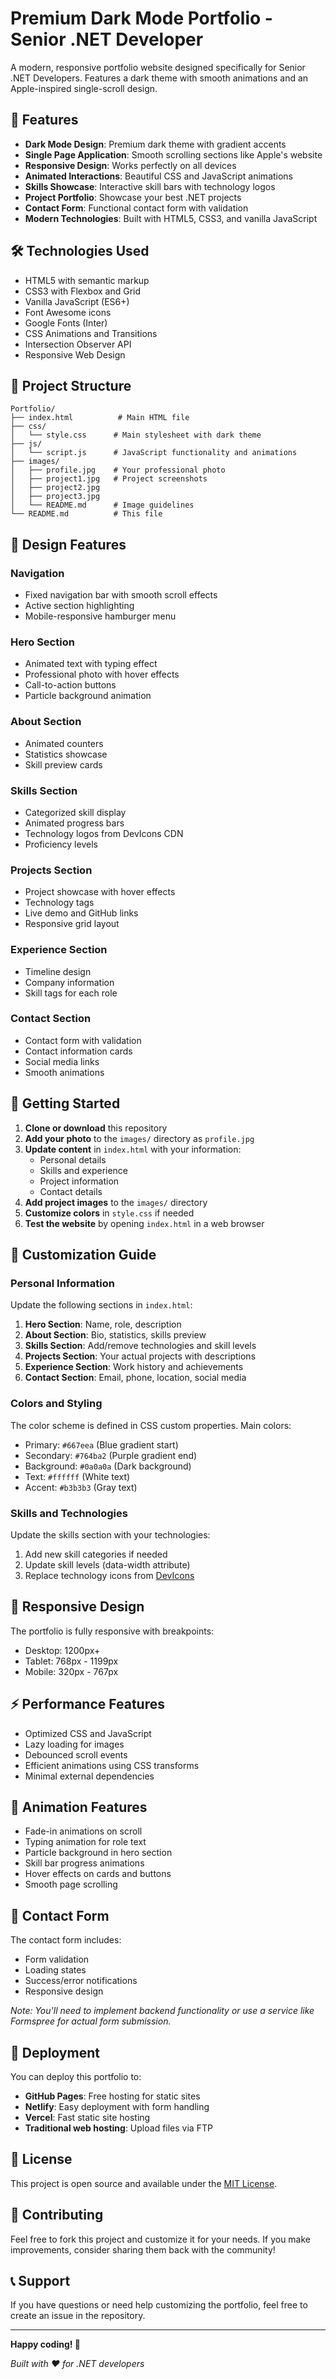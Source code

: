 # Premium Dark Mode Portfolio - Senior .NET Developer

A modern, responsive portfolio website designed specifically for Senior .NET Developers. Features a dark theme with smooth animations and an Apple-inspired single-scroll design.

## 🚀 Features

- **Dark Mode Design**: Premium dark theme with gradient accents
- **Single Page Application**: Smooth scrolling sections like Apple's website
- **Responsive Design**: Works perfectly on all devices
- **Animated Interactions**: Beautiful CSS and JavaScript animations
- **Skills Showcase**: Interactive skill bars with technology logos
- **Project Portfolio**: Showcase your best .NET projects
- **Contact Form**: Functional contact form with validation
- **Modern Technologies**: Built with HTML5, CSS3, and vanilla JavaScript

## 🛠️ Technologies Used

- HTML5 with semantic markup
- CSS3 with Flexbox and Grid
- Vanilla JavaScript (ES6+)
- Font Awesome icons
- Google Fonts (Inter)
- CSS Animations and Transitions
- Intersection Observer API
- Responsive Web Design

## 📁 Project Structure

```
Portfolio/
├── index.html          # Main HTML file
├── css/
│   └── style.css      # Main stylesheet with dark theme
├── js/
│   └── script.js      # JavaScript functionality and animations
├── images/
│   ├── profile.jpg    # Your professional photo
│   ├── project1.jpg   # Project screenshots
│   ├── project2.jpg
│   ├── project3.jpg
│   └── README.md      # Image guidelines
└── README.md          # This file
```

## 🎨 Design Features

### Navigation
- Fixed navigation bar with smooth scroll effects
- Active section highlighting
- Mobile-responsive hamburger menu

### Hero Section
- Animated text with typing effect
- Professional photo with hover effects
- Call-to-action buttons
- Particle background animation

### About Section
- Animated counters
- Statistics showcase
- Skill preview cards

### Skills Section
- Categorized skill display
- Animated progress bars
- Technology logos from DevIcons CDN
- Proficiency levels

### Projects Section
- Project showcase with hover effects
- Technology tags
- Live demo and GitHub links
- Responsive grid layout

### Experience Section
- Timeline design
- Company information
- Skill tags for each role

### Contact Section
- Contact form with validation
- Contact information cards
- Social media links
- Smooth animations

## 🚀 Getting Started

1. **Clone or download** this repository
2. **Add your photo** to the `images/` directory as `profile.jpg`
3. **Update content** in `index.html` with your information:
   - Personal details
   - Skills and experience
   - Project information
   - Contact details
4. **Add project images** to the `images/` directory
5. **Customize colors** in `style.css` if needed
6. **Test the website** by opening `index.html` in a web browser

## 📝 Customization Guide

### Personal Information
Update the following sections in `index.html`:

1. **Hero Section**: Name, role, description
2. **About Section**: Bio, statistics, skills preview
3. **Skills Section**: Add/remove technologies and skill levels
4. **Projects Section**: Your actual projects with descriptions
5. **Experience Section**: Work history and achievements
6. **Contact Section**: Email, phone, location, social media

### Colors and Styling
The color scheme is defined in CSS custom properties. Main colors:
- Primary: `#667eea` (Blue gradient start)
- Secondary: `#764ba2` (Purple gradient end)
- Background: `#0a0a0a` (Dark background)
- Text: `#ffffff` (White text)
- Accent: `#b3b3b3` (Gray text)

### Skills and Technologies
Update the skills section with your technologies:
1. Add new skill categories if needed
2. Update skill levels (data-width attribute)
3. Replace technology icons from [DevIcons](https://devicon.dev/)

## 📱 Responsive Design

The portfolio is fully responsive with breakpoints:
- Desktop: 1200px+
- Tablet: 768px - 1199px
- Mobile: 320px - 767px

## ⚡ Performance Features

- Optimized CSS and JavaScript
- Lazy loading for images
- Debounced scroll events
- Efficient animations using CSS transforms
- Minimal external dependencies

## 🌟 Animation Features

- Fade-in animations on scroll
- Typing animation for role text
- Particle background in hero section
- Skill bar progress animations
- Hover effects on cards and buttons
- Smooth page scrolling

## 📧 Contact Form

The contact form includes:
- Form validation
- Loading states
- Success/error notifications
- Responsive design

*Note: You'll need to implement backend functionality or use a service like Formspree for actual form submission.*

## 🚀 Deployment

You can deploy this portfolio to:
- **GitHub Pages**: Free hosting for static sites
- **Netlify**: Easy deployment with form handling
- **Vercel**: Fast static site hosting
- **Traditional web hosting**: Upload files via FTP

## 📄 License

This project is open source and available under the [MIT License](LICENSE).

## 🤝 Contributing

Feel free to fork this project and customize it for your needs. If you make improvements, consider sharing them back with the community!

## 📞 Support

If you have questions or need help customizing the portfolio, feel free to create an issue in the repository.

---

**Happy coding! 🚀**

*Built with ❤️ for .NET developers*
